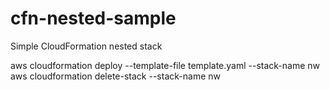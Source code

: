 # cfn-nested-sample
Simple CloudFormation nested stack


aws cloudformation deploy --template-file template.yaml --stack-name nw
aws cloudformation delete-stack --stack-name nw

